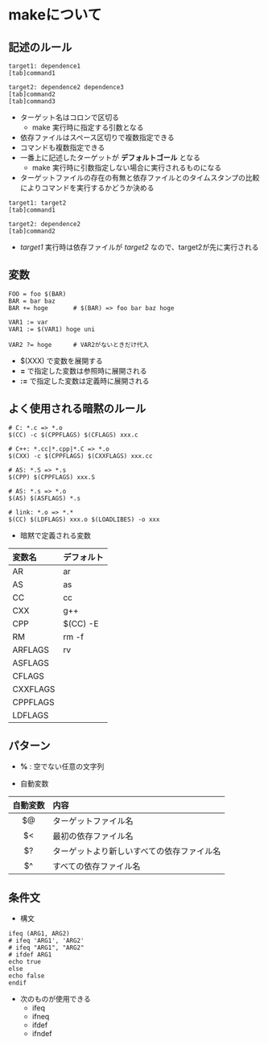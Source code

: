 # makeについて

## 記述のルール

```
target1: dependence1
[tab]command1

target2: dependence2 dependence3
[tab]command2
[tab]command3
```

- ターゲット名はコロンで区切る
  - make 実行時に指定する引数となる
- 依存ファイルはスペース区切りで複数指定できる
- コマンドも複数指定できる
- 一番上に記述したターゲットが **デフォルトゴール** となる
  - make 実行時に引数指定しない場合に実行されるものになる
- ターゲットファイルの存在の有無と依存ファイルとのタイムスタンプの比較によりコマンドを実行するかどうか決める

```
target1: target2
[tab]command1

target2: dependence2
[tab]command2
```

- *target1* 実行時は依存ファイルが *target2* なので、target2が先に実行される

## 変数

```
FOO = foo $(BAR)
BAR = bar baz
BAR += hoge       # $(BAR) => foo bar baz hoge

VAR1 := var
VAR1 := $(VAR1) hoge uni

VAR2 ?= hoge      # VAR2がないときだけ代入
```

- $(XXX) で変数を展開する
- **=** で指定した変数は参照時に展開される
- **:=** で指定した変数は定義時に展開される

## よく使用される暗黙のルール

```
# C: *.c => *.o
$(CC) -c $(CPPFLAGS) $(CFLAGS) xxx.c

# C++: *.cc|*.cpp|*.C => *.o
$(CXX) -c $(CPPFLAGS) $(CXXFLAGS) xxx.cc

# AS: *.S => *.s
$(CPP) $(CPPFLAGS) xxx.S

# AS: *.s => *.o
$(AS) $(ASFLAGS) *.s

# link: *.o => *.*
$(CC) $(LDFLAGS) xxx.o $(LOADLIBES) -o xxx
```

- 暗黙で定義される変数

|変数名|デフォルト|
|:--|:--|
AR      | ar
AS      | as
CC      | cc
CXX     | g++
CPP     | $(CC) -E
RM      | rm -f
ARFLAGS | rv
ASFLAGS |
CFLAGS  |
CXXFLAGS|
CPPFLAGS|
LDFLAGS |

## パターン

- **%** : 空でない任意の文字列

- 自動変数

|自動変数|内容|
|:--:|:--|
$@ | ターゲットファイル名
$< | 最初の依存ファイル名
$? | ターゲットより新しいすべての依存ファイル名
$^ | すべての依存ファイル名

## 条件文

- 構文

```
ifeq (ARG1, ARG2)
# ifeq 'ARG1', 'ARG2'
# ifeq "ARG1", "ARG2"
# ifdef ARG1
echo true
else
echo false
endif

```

- 次のものが使用できる
  - ifeq
  - ifneq
  - ifdef
  - ifndef
